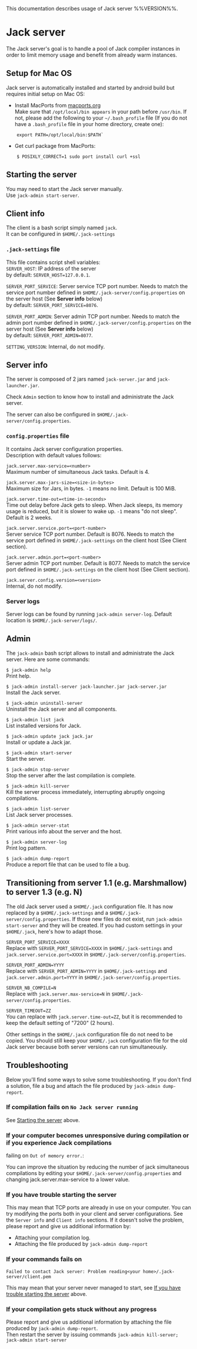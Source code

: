 This documentation describes usage of Jack server %%VERSION%%.

# Jack server

The Jack server's goal is to handle a pool of Jack compiler instances in order to limit memory usage
and benefit from already warm instances.



## Setup for Mac OS

Jack server is automatically installed and started by android build but requires initial setup on
Mac OS:

  - Install MacPorts from [macports.org](http://www.macports.org/install.php)  
    Make sure that `/opt/local/bin appears` in your path before `/usr/bin`. If not, please
    add the following to your `~/.bash_profile` file (If you do not have a `.bash_profile`
    file in your home directory, create one):
```  
    export PATH=/opt/local/bin:$PATH`
```

  - Get curl package from MacPorts:
```
    $ POSIXLY_CORRECT=1 sudo port install curl +ssl
```

## Starting the server

You may need to start the Jack server manually.  
Use `jack-admin start-server`.



## Client info

The client is a bash script simply named `jack`.  
It can be configured in `$HOME/.jack-settings`



### `.jack-settings` file

This file contains script shell variables:  
`SERVER_HOST`: IP address of the server  
by default: `SERVER_HOST=127.0.0.1`.

`SERVER_PORT_SERVICE`: Server service TCP port number. Needs to match the service port
number defined in `$HOME/.jack-server/config.properties` on the server host
(See **Server info** below)  
by default: `SERVER_PORT_SERVICE=8076`.

`SERVER_PORT_ADMIN`: Server admin TCP port number. Needs to match the admin port number
defined in `$HOME/.jack-server/config.properties` on the server host (See **Server info** below)  
by default: `SERVER_PORT_ADMIN=8077`.

`SETTING_VERSION`: Internal, do not modify.



## Server info

The server is composed of 2 jars named `jack-server.jar` and `jack-launcher.jar`.

Check `Admin` section to know how to install and administrate the Jack server.

The server can also be configured in `$HOME/.jack-server/config.properties`.



### `config.properties` file

It contains Jack server configuration properties.  
Description with default values follows:

`jack.server.max-service=<number>`  
  Maximum number of simultaneous Jack tasks. Default is 4.

`jack.server.max-jars-size=<size-in-bytes>`  
  Maximum size for Jars, in bytes. `-1` means no limit. Default is 100 MiB.

`jack.server.time-out=<time-in-seconds>`  
  Time out delay before Jack gets to sleep. When Jack sleeps, its memory usage is reduced, but it is
  slower to wake up. `-1` means "do not sleep". Default is 2 weeks.

`jack.server.service.port=<port-number>`  
  Server service TCP port number. Default is 8076. Needs to match the service port defined in
  `$HOME/.jack-settings` on the client host (See Client section).

`jack.server.admin.port=<port-number>`  
   Server admin TCP port number. Default is 8077. Needs to match the service port defined in
   `$HOME/.jack-settings` on the client host (See Client section).

`jack.server.config.version=<version>`  
  Internal, do not modify.



### Server logs

Server logs can be found by running `jack-admin server-log`. Default location is
`$HOME/.jack-server/logs/`.



## Admin

The `jack-admin` bash script allows to install and administrate the Jack server.
Here are some commands:

`$ jack-admin help`  
Print help.

`$ jack-admin install-server jack-launcher.jar jack-server.jar`  
Install the Jack server.

`$ jack-admin uninstall-server`  
Uninstall the Jack server and all components.

`$ jack-admin list jack`  
List installed versions for Jack.

`$ jack-admin update jack jack.jar`  
Install or update a Jack jar.

`$ jack-admin start-server`  
Start the server.

`$ jack-admin stop-server`  
Stop the server after the last compilation is complete.

`$ jack-admin kill-server`  
Kill the server process immediately, interrupting abruptly ongoing compilations.

`$ jack-admin list-server`  
List Jack server processes.

`$ jack-admin server-stat`  
Print various info about the server and the host.

`$ jack-admin server-log`  
Print log pattern.

`$ jack-admin dump-report`  
Produce a report file that can be used to file a bug.


## Transitioning from server 1.1 (e.g. Marshmallow) to server 1.3 (e.g. N)

The old Jack server used a `$HOME/.jack` configuration file. It has now replaced by a
`$HOME/.jack-settings` and a `$HOME/.jack-server/config.properties`.
If those new files do not exist, run `jack-admin start-server` and they will be created.
If you had custom settings in your `$HOME/.jack`, here's how to adapt those.

`SERVER_PORT_SERVICE=XXXX`  
Replace with `SERVER_PORT_SERVICE=XXXX` in `$HOME/.jack-settings` and
`jack.server.service.port=XXXX` in `$HOME/.jack-server/config.properties`.

`SERVER_PORT_ADMIN=YYYY`  
Replace with `SERVER_PORT_ADMIN=YYYY` in `$HOME/.jack-settings` and
`jack.server.admin.port=YYYY` in `$HOME/.jack-server/config.properties`.

`SERVER_NB_COMPILE=N`  
Replace with `jack.server.max-service=N` in `$HOME/.jack-server/config.properties`.

`SERVER_TIMEOUT=ZZ`  
You can replace with `jack.server.time-out=ZZ`, but it is recommended to keep the default setting of
"7200" (2 hours).

Other settings in the `$HOME/.jack` configuration file do not need to be copied.
You should still keep your `$HOME/.jack` configuration file for the old Jack server because both
server versions can run simultaneously.


## Troubleshooting

Below you'll find some ways to solve some troubleshooting. If you don't find a solution, file a
bug and attach the file produced by `jack-admin dump-report`.


### If compilation fails on `No Jack server running`

See [Starting the server](#starting-the-server) above.


### If your computer becomes unresponsive during compilation or if you experience Jack compilations
failing on `Out of memory error.`:

You can improve the situation by reducing the number of jack simultaneous compilations by editing
your `$HOME/.jack-server/config.properties` and changing jack.server.max-service to a lower value.


### If you have trouble starting the server

This may mean that TCP ports are already in use on your computer. You can try modifying the ports
both in your client and server configurations. See the `Server info` and `Client info` sections.
If it doesn't solve the problem, please report and give us additional information by:  
  - Attaching your compilation log.  
  - Attaching the file produced by `jack-admin dump-report`


### If your commands fails on
`Failed to contact Jack server: Problem reading<your home>/.jack-server/client.pem`

This may mean that your server never managed to start, see
[If you have trouble starting the server](#if-you-have-trouble-starting-the-server) above.


### If your compilation gets stuck without any progress

Please report and give us additional information by attaching the file produced by
`jack-admin dump-report`.  
Then restart the server by issuing commands `jack-admin kill-server; jack-admin start-server`

